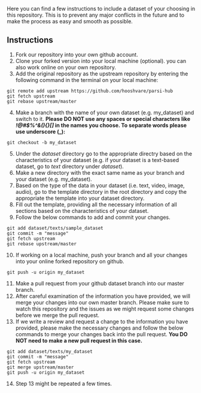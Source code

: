 Here you can find a few instructions to include a dataset of your choosing in this repository. This is to prevent any major conflicts in the future and to make the process as easy and smooth as possible.

## Instructions

1. Fork our repository into your own github account.
2. Clone your forked version into your local machine (optional). you can also work online on your own repository.
3. Add the original repository as the upstream repository by entering the following command in the terminal on your local machine:
```git
git remote add upstream https://github.com/hooshvare/parsi-hub
git fetch upstream
git rebase upstream/master
```
4. Make a branch with the name of your own dataset (e.g. my_dataset) and switch to it. **Please DO NOT use any spaces or special characters like _!@#$%^&(){}[]_ in the names you choose. To separate words please use underscore (_):**
```git
git checkout -b my_dataset
```
5. Under the *dataset* directory go to the appropriate directry based on the characteristics of your dataset (e.g. if your dataset is a text-based dataset, go to *text* directory under *dataset*).
6. Make a new directory with the exact same name as your branch and your dataset (e.g. my_dataset).
7. Based on the type of the data in your dataset (i.e. text, video, image, audio), go to the template directory in the root directory and copy the appropriate the template into your dataset directory.
8. Fill out the template, providing all the necessary information of all sections based on the characteristics of your dataset.
9. Follow the below commands to add and commit your changes.

```git
git add dataset/texts/sample_dataset
git commit -m "message"
git fetch upstream
git rebase upstream/master
```
10. If working on a local machine, push your branch and all your changes into your online forked repository on github.
```git
git push -u origin my_dataset
```
11. Make a pull request from your github dataset branch into our master branch.
12. After careful examination of the information you have provided, we will merge your changes into our own master branch. Please make sure to watch this repository and the issues as we might request some changes before we merge the pull request.
13. If we write a review and request a change to the information you have provided, please make the necessary changes and follow the below commands to merge your changes back into the pull request. **You DO NOT need to make a new pull request in this case.**
```git
git add dataset/texts/my_dataset
git commit -m "message"
git fetch upstream
git merge upstream/master
git push -u origin my_dataset
```
14. Step 13 might be repeated a few times.
